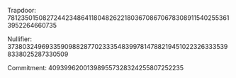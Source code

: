 Trapdoor: 78123501508272442348641180482622180367086706783089115402553613952264660735

Nullifier: 373803249693359098828770233354839978147882194510223263335398338025287330509

Commitment: 409399620013989557328324255807252235